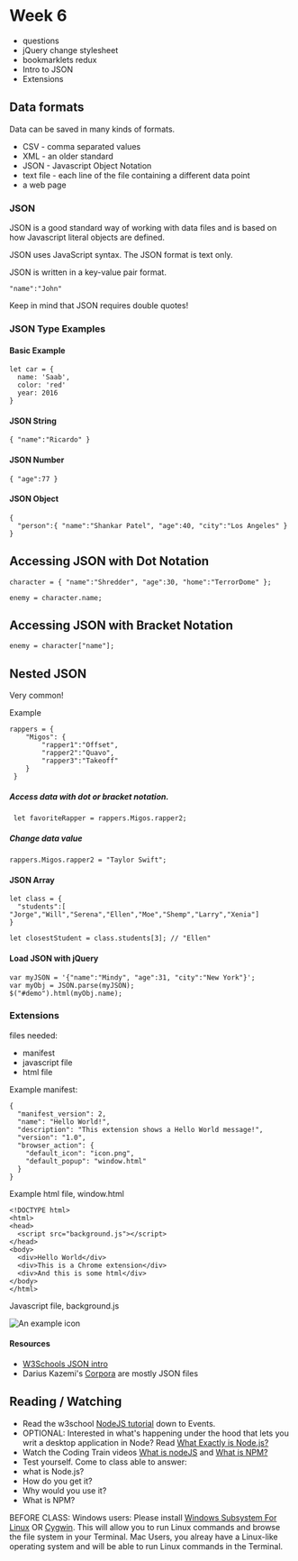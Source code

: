 # Week 6

- questions
- jQuery change stylesheet
- bookmarklets redux
- Intro to JSON
- Extensions

## Data formats

Data can be saved in many kinds of formats.

- CSV - comma separated values
- XML - an older standard
- JSON - Javascript Object Notation
- text file - each line of the file containing a different data point
- a web page

### JSON

JSON is a good standard way of working with data files and is based on how Javascript literal objects are defined.

JSON uses JavaScript syntax. The JSON format is text only. 

JSON is written in a key-value pair format.

```
"name":"John" 
```

Keep in mind that JSON requires double quotes!


### JSON Type Examples

#### Basic Example

```
let car = {
  name: 'Saab',
  color: 'red'
  year: 2016
}
```

#### JSON String

```
{ "name":"Ricardo" }
```

#### JSON Number

```
{ "age":77 }
```

#### JSON Object

```
{
  "person":{ "name":"Shankar Patel", "age":40, "city":"Los Angeles" }
}
```

## Accessing JSON with Dot Notation

```
character = { "name":"Shredder", "age":30, "home":"TerrorDome" };

enemy = character.name;
```

## Accessing JSON with Bracket Notation

```
enemy = character["name"];
```

## Nested JSON

Very common!

Example

```
rappers = {
    "Migos": {
        "rapper1":"Offset",
        "rapper2":"Quavo",
        "rapper3":"Takeoff"
    }
 }
```

##### Access data with dot or bracket notation.

```
 let favoriteRapper = rappers.Migos.rapper2;
```

##### Change data value

```
rappers.Migos.rapper2 = "Taylor Swift";
```

#### JSON Array

```
let class = {
  "students":[ "Jorge","Will","Serena","Ellen","Moe","Shemp","Larry","Xenia"]
}

let closestStudent = class.students[3]; // "Ellen"
```

#### Load JSON with jQuery

```
var myJSON = '{"name":"Mindy", "age":31, "city":"New York"}';
var myObj = JSON.parse(myJSON);
$("#demo").html(myObj.name);
```

### Extensions

files needed:
- manifest
- javascript file
- html file

Example manifest:

```
{
  "manifest_version": 2,
  "name": "Hello World!",
  "description": "This extension shows a Hello World message!",
  "version": "1.0",
  "browser_action": {
    "default_icon": "icon.png",
    "default_popup": "window.html"
  }
}

```

Example html file, window.html

```
<!DOCTYPE html>
<html>
<head>
  <script src="background.js"></script>
</head>
<body>
  <div>Hello World</div>
  <div>This is a Chrome extension</div>
  <div>And this is some html</div>
</body>
</html>
```

Javascript file, background.js 

![An example icon](https://developer.chrome.com/extensions/examples/tutorials/getstarted/icon.png)

#### Resources
* [W3Schools JSON intro](https://www.w3schools.com/js/js_json_intro.asp)
* Darius Kazemi's [Corpora](https://github.com/dariusk/corpora) are mostly JSON files


## Reading / Watching

- Read the w3school [NodeJS tutorial](https://www.w3schools.com/nodejs/default.asp) down to Events.
- OPTIONAL: Interested in what's happening under the hood that lets you writ a desktop application in Node? Read [What Exactly is Node.js?](https://medium.freecodecamp.org/what-exactly-is-node-js-ae36e97449f5)
- Watch the Coding Train videos [What is nodeJS](https://www.youtube.com/watch?v=RF5_MPSNAtU) and [What is NPM?](https://www.youtube.com/watch?v=s70-Vsud9Vk)
- Test yourself. Come to class able to answer:
 - what is Node.js?
 - How do you get it?
 - Why would you use it?
 - What is NPM?

BEFORE CLASS: Windows users: Please install [Windows Subsystem For Linux](https://docs.microsoft.com/en-us/windows/wsl/about) OR [Cygwin](https://www.cygwin.com/). This will allow you to run Linux commands and browse the file system in your Terminal. Mac Users, you alreay have a Linux-like operating system and will be able to run Linux commands in the Terminal.
